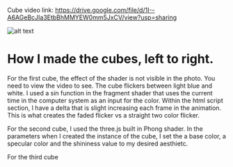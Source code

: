 Cube video link: https://drive.google.com/file/d/1I--A6AGeBcJIa3EtbBhMMYEW0mm5JxCV/view?usp=sharing

![alt text](model-photo.png "shaders-photo")

# How I made the cubes, left to right.

For the first cube, the effect of the shader is not visible in the photo. You need to view the video to see. The cube flickers between light blue and white. I used a sin function in the fragment shader that uses the current time in the computer system as an input for the color. Within the html script section, I have a delta that is slight increasing each frame in the animation. This is what creates the faded flicker vs a straight two color flicker.

For the second cube, I used the three.js built in Phong shader. In the parameters when I created the instance of the cube, I set the a base color, a specular color and the shininess value to my desired aesthietc.

For the third cube